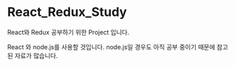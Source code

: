 # React_Redux_Study
React와 Redux 공부하기 위한 Project 입니다.

React 와 node.js를 사용할 것입니다.
node.js일 경우도 아직 공부 중이기 때문에 참고된 자료가 많습니다.
